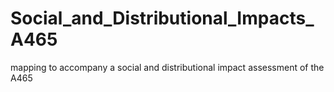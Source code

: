 # Social_and_Distributional_Impacts_A465
mapping to accompany a social and distributional impact assessment of the A465
